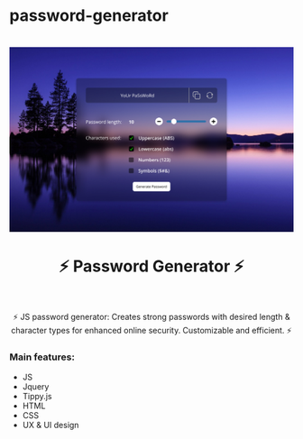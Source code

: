 # password-generator
<h1 align = "center">
    <a href="[https://romzez1595.github.io/Montdo/](https://roman-artemiev.github.io/password-generator/)"><img width="700" alt="Password Generator" src="./assets/password-generator-pic.jpg"></a>
    <br>
    <br>
    ⚡️ Password Generator ⚡️
    <br>
    <br>
</h1>
<p align = "center">
    ⚡️ JS password generator: Creates strong passwords with desired length &amp; character types for enhanced online security. Customizable and efficient. ⚡️
</p>

<h3>Main features:</h3>

 - JS
 - Jquery
 - Tippy.js
 - HTML
 - CSS
 - UX & UI design
